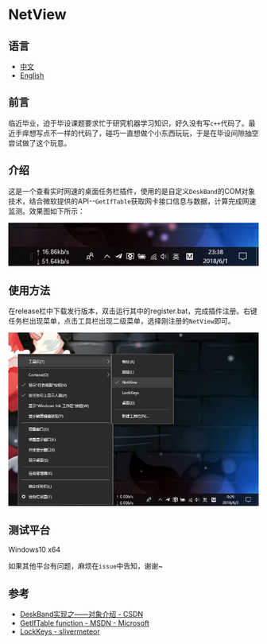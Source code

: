 NetView
===

语言
---
- [中文](./README_zh.md)
- [English](./README.md)

前言
---
临近毕业，迫于毕设课题要求忙于研究机器学习知识，好久没有写`c++`代码了。最近手痒想写点不一样的代码了，碰巧一直想做个小东西玩玩，于是在毕设间隙抽空尝试做了这个玩意。

介绍
---
这是一个查看实时网速的桌面任务栏插件，使用的是自定义`DeskBand`的COM对象技术，结合微软提供的API--`GetIfTable`获取网卡接口信息与数据，计算完成网速监测。效果图如下所示：

![](./Image/1.png)


使用方法
---
在release栏中下载发行版本，双击运行其中的register.bat，完成插件注册。右键任务栏出现菜单，点击工具栏出现二级菜单，选择刚注册的`NetView`即可。

![](./Image/2.png)

测试平台
---
Windows10 x64

如果其他平台有问题，麻烦在`issue`中告知，谢谢~

参考
---
- [DeskBand实现之——对象介绍 - CSDN][1]
- [GetIfTable function - MSDN - Microsoft][2]
- [LockKeys - slivermeteor][3]


[1]: https://blog.csdn.net/leehong2005/article/details/8608783 "DeskBand实现之——对象介绍"
[2]: https://msdn.microsoft.com/en-us/aa365943?f=255&MSPPError=-2147217396 "GetIfTable function"
[3]: https://github.com/slivermeteor/LockKeys.git "LockKeys"